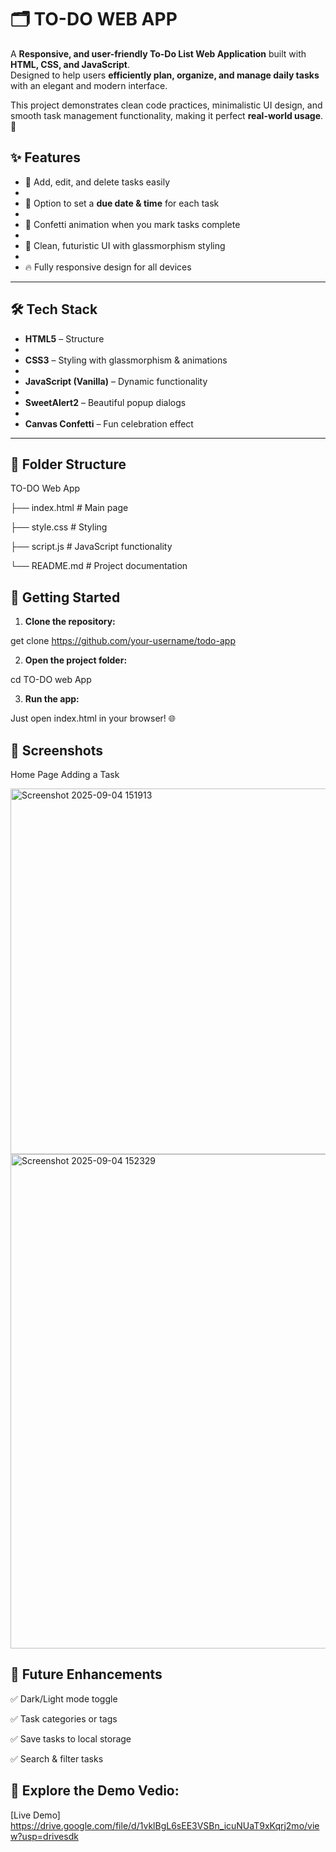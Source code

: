 # 🗂️ TO-DO WEB APP

A **Responsive, and user-friendly To-Do List Web Application** built with **HTML, CSS, and JavaScript**.  
Designed to help users **efficiently plan, organize, and manage daily tasks** with an elegant and modern interface.  

This project demonstrates clean code practices, minimalistic UI design, and smooth task management functionality, making it perfect **real-world usage**. 🚀

## ✨ Features

- 📝 Add, edit, and delete tasks easily
- 
- 📅 Option to set a **due date & time** for each task
- 
- 🎉 Confetti animation when you mark tasks complete
-  
- 🎨 Clean, futuristic UI with glassmorphism styling
-  
- 🔥 Fully responsive design for all devices  

---

## 🛠️ Tech Stack

- **HTML5** – Structure
-  
- **CSS3** – Styling with glassmorphism & animations
-  
- **JavaScript (Vanilla)** – Dynamic functionality
- 
- **SweetAlert2** – Beautiful popup dialogs
-  
- **Canvas Confetti** – Fun celebration effect

---

## 📂 Folder Structure

TO-DO Web App

├── index.html   # Main page

├── style.css    # Styling

├── script.js    # JavaScript functionality

└── README.md    # Project documentation

## 🚀 Getting Started

1. **Clone the repository:**    

get clone https://github.com/your-username/todo-app

2. **Open the project folder:**

cd TO-DO web App

3. **Run the app:**

Just open index.html in your browser! 🌐

## 📸 Screenshots

Home Page                                                                                                                                                          Adding a Task

<img width="1124" height="585" alt="Screenshot 2025-09-04 151913" src="https://github.com/user-attachments/assets/639aa4b4-57b4-4a42-a021-ac11b00ca095" />         <img width="1045" height="791" alt="Screenshot 2025-09-04 152329" src="https://github.com/user-attachments/assets/f9dcd08c-8143-498c-ad38-857992eac5e5" />

## 🎯 Future Enhancements

✅ Dark/Light mode toggle

✅ Task categories or tags

✅ Save tasks to local storage

✅ Search & filter tasks

## 🎯 Explore the Demo Vedio:

[Live Demo] https://drive.google.com/file/d/1vklBgL6sEE3VSBn_icuNUaT9xKqrj2mo/view?usp=drivesdk



